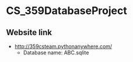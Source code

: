 # CS_359DatabaseProject
## Website link
* http://359csteam.pythonanywhere.com/
   * Database name: ABC.sqlite

